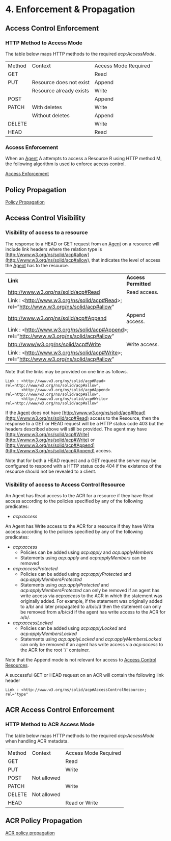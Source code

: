 # 4. Enforcement & Propagation

## Access Control Enforcement

### HTTP Method to Access Mode

The table below maps HTTP methods to the required _acp:AccessMode_.

<table>
  <tr>
   <td>Method
   </td>
   <td>Context
   </td>
   <td>Access Mode Required
   </td>
  </tr>
  <tr>
   <td>GET
   </td>
   <td>
   </td>
   <td>Read
   </td>
  </tr>
  <tr>
   <td>PUT
   </td>
   <td>Resource does not exist
   </td>
   <td>Append
   </td>
  </tr>
  <tr>
   <td>
   </td>
   <td>Resource already exists
   </td>
   <td>Write
   </td>
  </tr>
  <tr>
   <td>POST
   </td>
   <td>
   </td>
   <td>Append
   </td>
  </tr>
  <tr>
   <td>PATCH
   </td>
   <td>With deletes
   </td>
   <td>Write
   </td>
  </tr>
  <tr>
   <td>
   </td>
   <td>Without deletes
   </td>
   <td>Append
   </td>
  </tr>
  <tr>
   <td>DELETE
   </td>
   <td>
   </td>
   <td>Write
   </td>
  </tr>
  <tr>
   <td>HEAD
   </td>
   <td>
   </td>
   <td>Read
   </td>
  </tr>
</table>

### Access Enforcement

When an [Agent](definitions.md#agent) A attempts to access a Resource R using HTTP method M, the following algorithm is used to enforce access control.

[Access Enforcement](access-enforcement.md)

## Policy Propagation

[Policy Propagation](policy-propagation.md)

## Access Control Visibility

### Visibility of access to a resource

The response to a HEAD or GET  request from an [Agent](definitions.md#agent) on a resource will include link headers where the relation type is [http://www.w3.org/ns/solid/acp#allow](http://www.w3.org/ns/solid/acp#allow), that indicates the level of access the [Agent](definitions.md#agent) has to the resource. 


<table>
  <tr>
   <td><strong>Link</strong>
   </td>
   <td><strong>Access Permitted</strong>
   </td>
  </tr>
  <tr>
   <td><a href="http://www.w3.org/ns/solid/acp#Read">http://www.w3.org/ns/solid/acp#Read</a>
   </td>
   <td>Read access.
   </td>
  </tr>
  <tr>
   <td colspan="2" >Link : &lt;<a href="http://www.w3.org/ns/solid/acp#Read">http://www.w3.org/ns/solid/acp#Read</a>>; rel=”<a href="http://www.w3.org/ns/solid/acp#allow">http://www.w3.org/ns/solid/acp#allow</a>”
   </td>
  </tr>
  <tr>
   <td><a href="http://www.w3.org/ns/solid/acp#Append">http://www.w3.org/ns/solid/acp#Append</a>
   </td>
   <td>Append access. 
   </td>
  </tr>
  <tr>
   <td colspan="2" >Link : &lt;<a href="http://www.w3.org/ns/solid/acp#Append">http://www.w3.org/ns/solid/acp#Append</a>>; rel=”<a href="http://www.w3.org/ns/solid/acp#allow">http://www.w3.org/ns/solid/acp#allow</a>”
   </td>
  </tr>
  <tr>
   <td><a href="http://www/w3.org/ns/solid/acp#Write">http://www/w3.org/ns/solid/acp#Write</a>
   </td>
   <td>Write access.
   </td>
  </tr>
  <tr>
   <td colspan="2" >Link : &lt;<a href="http://www.w3.org/ns/solid/acp#Write">http://www.w3.org/ns/solid/acp#Write</a>>; rel=”<a href="http://www.w3.org/ns/solid/acp#allow">http://www.w3.org/ns/solid/acp#allow</a>”
   </td>
  </tr>
</table>

Note that the links may be provided on one line as follows.

```HTTP
Link : <http://www.w3.org/ns/solid/acp#Read> rel=http://www/w3.org/ns/solid/acp#allow",
       <http://www.w3.org/ns/solid/acp#Append> rel=http://www/w3.org/ns/solid/acp#allow",
       <http://www.w3.org/ns/solid/acp#Write> rel=http://www/w3.org/ns/solid/acp#allow"
```

If the [Agent](definitions.md#agent) does not have  [http://www.w3.org/ns/solid/acp#Read](http://www.w3.org/ns/solid/acp#Read) access to the Resource, then the response to a GET or HEAD request will be a HTTP status code 403 but the headers described above will still be provided. The agent may have [http://www.w3.org/ns/solid/acp#Write](http://www.w3.org/ns/solid/acp#Write) or [http://www.w3.org/ns/solid/acp#Append](http://www.w3.org/ns/solid/acp#Append) access.

Note that for both a HEAD request and a GET request the server may be configured to respond with a HTTP status code 404 if the existence of the resource should not be revealed to a client. 

### Visibility of access to Access Control Resource

An Agent has Read access to the ACR for a resource if they have Read access according to the policies specified by any of the following predicates:

*   _acp:access_

An Agent has Write access to the ACR for a resource if they have Write access according to the policies specified by any of the following predicates:

*   _acp:access_
    * Policies can be added using _acp:apply_ and _acp:applyMembers_
    * Statements using _acp:apply_ and _acp:applyMembers_ can be removed
*   _acp:accessProtected_
    * Policies can be added using _acp:applyProtected_ and _acp:applyMembersProtected_
    * Statements using _acp:applyProtected_ and _acp:applyMembersProtected_ can only be removed if an agent has write access via _acp:access_ to the ACR in which the statement was originally added. For example, if the statement was originally added to a/b/ and later propagated to a/b/c/d then the statement can only be removed from a/b/c/d if the agent has write access to the ACR for a/b/.
*   _acp:accessLocked_
    * Policies can be added using _acp:applyLocked_ and _acp:applyMembersLocked_
    * Statements using _acp:applyLocked_ and _acp:applyMembersLocked_ can only be removed if an agent has write access via _acp:access_ to the ACR for the root '/' container. 

Note that the Append mode is not relevant for access to [Access Control Resources](definitions.md#access-control-resource). 

A successful GET or HEAD request on an ACR will contain the following link header

```HTTP
Link : <http://www.w3.org/ns/solid/acp#AccessControlResource>; rel="type"
```

## ACR Access Control Enforcement


### HTTP Method to ACR Access Mode

The table below maps HTTP methods to the required _acp:AccessMode_ when handling ACR metadata.

<table>
  <tr>
   <td>Method
   </td>
   <td>Context
   </td>
   <td>Access Mode Required
   </td>
  </tr>
  <tr>
   <td>GET
   </td>
   <td>
   </td>
   <td>Read
   </td>
  </tr>
  <tr>
   <td>PUT
   </td>
   <td>
   </td>
   <td>Write
   </td>
  </tr>
  <tr>
   <td>POST
   </td>
   <td>Not allowed
   </td>
   <td>
   </td>
  </tr>
  <tr>
   <td>PATCH
   </td>
   <td>
   </td>
   <td>Write
   </td>
  </tr>
  <tr>
   <td>DELETE
   </td>
   <td>Not allowed
   </td>
   <td>
   </td>
  </tr>
  <tr>
   <td>HEAD
   </td>
   <td>
   </td>
   <td>Read or Write
   </td>
  </tr>
</table>

## ACR Policy Propagation 

[ACR policy propagation](acr-policy-propagation.md)
